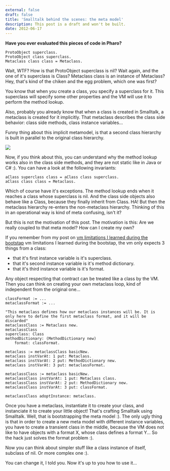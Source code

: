 ```yaml
---
external: false
draft: false
title: 'Smalltalk behind the scenes: the meta model'
description: This post is a draft and won't be built.
date: 2012-06-17
---
```


**Have you ever evaluated this pieces of code in Pharo?**

```smalltalk
ProtoObject superclass.
ProtoObject class superclass.
Metaclass class class = Metaclass.
```
Wait, WTF? How is that ProtoObject superclass is nil? Wait again, and the one of it's superclass is Class? Metaclass class is an instance of Metaclass? Hey, that's kind of the chiken and the egg problem, which one was first?

You know that when you create a class, you specify a superclass for it. This superclass will specify some other properties and the VM will use it to perform the method lookup.

Also, probably you already know that when a class is created in Smalltalk, a metaclass is created for it implicitly. That metaclass describes the class side behavior: class side methods, class instance variables...

Funny thing about this implicit metamodel, is that a second class hierarchy is built in parallel to the original class hierarchy.

![](http://playingwithobjects.files.wordpress.com/2012/06/meta-hierarchy.png)

Now, if you think about this, you can understand why the method lookup works also in the class side methods, and they are not static like in Java or C# :).
You can have a look at the following invariants:

```smalltalk
aClass superclass class = aClass class superclass.
aClass class class = Metaclass.
```

Which of course have it's exceptions. The method lookup ends when it reaches a class whose superclass is nil. And the class side objects also behave like a Class, because they finally inherit from Class. HA! But then the metaclass hierarchy re-enters the non-metaclass hierarchy. Thinking of this in an operational way is kind of meta confusing, isn't it?

But this is not the motivation of this post. The motivation is this: Are we really coupled to that meta model? How can I create my own?

If you remember from my post on [vm limitations I learned during the bootstap](2012-06-11-the-bootstrap-chronicles-chapter-2-do-not-mess-with-the-vm) vm limitations I learned during the bootstap</a>, the vm only expects 3 things from a class:

- that it's first instance variable is it's superclass.
- that it's second instance variable is it's method dictionary.
- that it's third instance variable is it's format.

Any object respecting that contract can be treated like a class by the VM. Then you can think on creating your own metaclass loop, kind of independent from the original one...

```smalltalk
classFormat := ...
metaclassFormat := ...

"This metaclass defines how our metaclass instances will be. It is only here to define the first metaclass format, and it will be discarded"
metaclassClass := Metaclass new.
metaclassClass
superclass: Class
methodDictionary: (MethodDictionary new)
	format: classFormat.

metaclass := metaclassClass basicNew.
metaclass instVarAt: 1 put: Metaclass.
metaclass instVarAt: 2 put: MethodDictionary new.
metaclass instVarAt: 3 put: metaclassFormat.

metaclassClass := metaclass basicNew.
metaclassClass instVarAt: 1 put: Metaclass class.
metaclassClass instVarAt: 2 put: MethodDictionary new.
metaclassClass instVarAt: 3 put: classFormat.

metaclassClass adoptInstance: metaclass.
```

Once you have a metaclass, instantiate it to create your class, and instanciate it to create your little object! That's crafting Smalltalk using Smalltalk. Well, that is bootstrapping the meta model :).
The only ugly thing is that in order to create a new meta model with different instance variables, you have to create a transient class in the middle, because the VM does not like to have objects with a format X, whose class defines a format Y... So the hack just solves the format problem :).

Now you can think about simpler stuff like a class instance of itself, subclass of nil. Or more complex one :).

You can change it, I told you. Now it's up to you how to use it...
